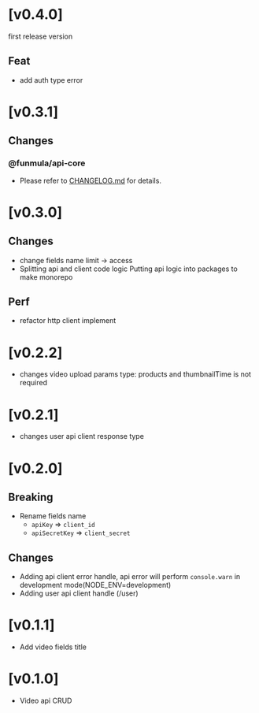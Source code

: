 # [v0.4.0]

first release version

## Feat

- add auth type error

# [v0.3.1]

## Changes

### @funmula/api-core

- Please refer to [CHANGELOG.md](./packages/api-core/CHANGELOG) for details.

# [v0.3.0]

## Changes

- change fields name limit -> access
- Splitting api and client code logic Putting api logic into packages to make monorepo

## Perf

- refactor http client implement

# [v0.2.2]

- changes video upload params type: products and thumbnailTime is not required

# [v0.2.1]

- changes user api client response type

# [v0.2.0]

## Breaking

- Rename fields name
  - `apiKey` => `client_id`
  - `apiSecretKey` => `client_secret`

## Changes

- Adding api client error handle, api error will perform `console.warn` in development mode(NODE_ENV=development)
- Adding user api client handle (/user)

# [v0.1.1]

- Add video fields title

# [v0.1.0]

- Video api CRUD
